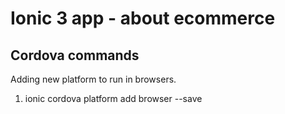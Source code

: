 # Ionic 3 app - about ecommerce

## Cordova commands
Adding new platform to run in browsers.
1. ionic cordova platform add browser --save
